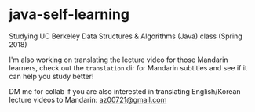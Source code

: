# java-self-learning

Studying UC Berkeley Data Structures & Algorithms (Java) class (Spring 2018)

I'm also working on translating the lecture video for those Mandarin learners, check out the ```translation``` dir for Mandarin subtitles and see if it can help you study better!

DM me for collab if you are also interested in translating English/Korean lecture videos to Mandarin: az00721@gmail.com


